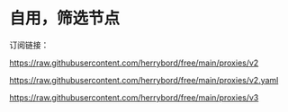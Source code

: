 # 自用，筛选节点

订阅链接：

https://raw.githubusercontent.com/herrybord/free/main/proxies/v2

https://raw.githubusercontent.com/herrybord/free/main/proxies/v2.yaml

https://raw.githubusercontent.com/herrybord/free/main/proxies/v3
